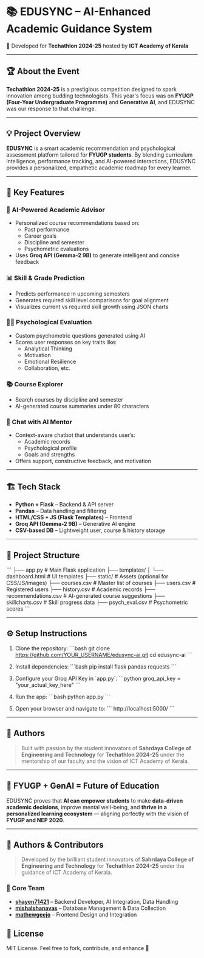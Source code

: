 
# 📚 EDUSYNC – AI-Enhanced Academic Guidance System

🚀 Developed for **Techathlon 2024-25** hosted by **ICT Academy of Kerala**

---

## 🏆 About the Event

**Techathlon 2024-25** is a prestigious competition designed to spark innovation among budding technologists. This year's focus was on **FYUGP (Four-Year Undergraduate Programme)** and **Generative AI**, and EDUSYNC was our response to that challenge.

---

## 💡 Project Overview

**EDUSYNC** is a smart academic recommendation and psychological assessment platform tailored for **FYUGP students**. By blending curriculum intelligence, performance tracking, and AI-powered interactions, EDUSYNC provides a personalized, empathetic academic roadmap for every learner.

---

## 🎯 Key Features

### 🧠 AI-Powered Academic Advisor
- Personalized course recommendations based on:
  - Past performance
  - Career goals
  - Discipline and semester
  - Psychometric evaluations
- Uses **Groq API (Gemma-2 9B)** to generate intelligent and concise feedback

### 📊 Skill & Grade Prediction
- Predicts performance in upcoming semesters
- Generates required skill level comparisons for goal alignment
- Visualizes current vs required skill growth using JSON charts

### 🧑‍🏫 Psychological Evaluation
- Custom psychometric questions generated using AI
- Scores user responses on key traits like:
  - Analytical Thinking
  - Motivation
  - Emotional Resilience
  - Collaboration, etc.

### 📚 Course Explorer
- Search courses by discipline and semester
- AI-generated course summaries under 80 characters

### 🤖 Chat with AI Mentor
- Context-aware chatbot that understands user’s:
  - Academic records
  - Psychological profile
  - Goals and strengths
- Offers support, constructive feedback, and motivation

---

## 🏗️ Tech Stack

- **Python + Flask** – Backend & API server
- **Pandas** – Data handling and filtering
- **HTML/CSS + JS (Flask Templates)** – Frontend
- **Groq API (Gemma-2 9B)** – Generative AI engine
- **CSV-based DB** – Lightweight user, course & history storage

---

## 📂 Project Structure

\`\`\`
├── app.py                  # Main Flask application
├── templates/
│   └── dashboard.html      # UI templates
├── static/                 # Assets (optional for CSS/JS/images)
├── courses.csv             # Master list of courses
├── users.csv               # Registered users
├── history.csv             # Academic records
├── recommendations.csv     # AI-generated course suggestions
├── skillcharts.csv         # Skill progress data
├── psych_eval.csv          # Psychometric scores
\`\`\`

---

## ⚙️ Setup Instructions

1. Clone the repository:
   \`\`\`bash
   git clone https://github.com/YOUR_USERNAME/edusync-ai.git
   cd edusync-ai
   \`\`\`

2. Install dependencies:
   \`\`\`bash
   pip install flask pandas requests
   \`\`\`

3. Configure your Groq API Key in \`app.py\`:
   \`\`\`python
   groq_api_key = "your_actual_key_here"
   \`\`\`

4. Run the app:
   \`\`\`bash
   python app.py
   \`\`\`

5. Open your browser and navigate to:
   \`\`\`
   http://localhost:5000/
   \`\`\`

---

## 💫 Authors

> Built with passion by the student innovators of **Sahrdaya College of Engineering and Technology** for **Techathlon 2024-25** under the mentorship of our faculty and the vision of ICT Academy of Kerala.

---

## 🧠 FYUGP + GenAI = Future of Education

EDUSYNC proves that **AI can empower students** to make **data-driven academic decisions**, improve mental well-being, and **thrive in a personalized learning ecosystem** — aligning perfectly with the vision of **FYUGP and NEP 2020**.

---

## 👥 Authors & Contributors

> Developed by the brilliant student innovators of **Sahrdaya College of Engineering and Technology** for **Techathlon 2024-25** under the guidance of ICT Academy of Kerala.

### 🔧 Core Team
- [**shayen71421**](https://github.com/shayen71421-backend) – Backend Developer, AI Integration, Data Handling  
- [**mishalshanavas**](https://github.com/mishalshanavas) – Database Management & Data Collection  
- [**mathewgeejo**](https://github.com/mathewgeejo) – Frontend Design and Integration  

## 📝 License

MIT License. Feel free to fork, contribute, and enhance 🚀
